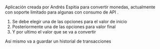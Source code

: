 Aplicación creada por Andrés Espitia para convertir monedas, actualmente con soporte limitado para algunas con consumo de API .

1. Se debe elegir una de las opciones para el valor de inicio
2. Posteriormente una de las opciones para valor final
3. Y por ultimo el valor que se va a convertir

Asi mismo va a guardar un historial de transacciones
